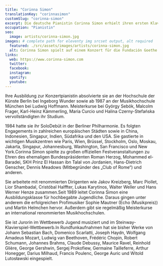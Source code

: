```yaml
---
title: "Corinna Simon"
translationKey: "corinnasimon"
customSlug: "corinna-simon"
excerpt: Die deutsche Pianistin Corinna Simon erhielt ihren ersten Klavierunterricht im Alter von fünf Jahren. Mit zwölf Jahren wurde sie in das Julius-Stern-Institut aufgenommen.
occupation: "Pianistin"
seo:
  image: artists/corinna-simon.jpg
images: # complete path for eleventy img srcset output, alt required
  featured: ./src/assets/images/artists/corinna-simon.jpg
  alt: Corinna Simon spielt auf einem Konzert für die Fundación Goethe
links:
  web: https://www.corinna-simon.com
  twitter:
  facebook:
  instagram:
  spotify:
  youtube:
---
```


Ihre Ausbildung zur Konzertpianistin absolvierte sie an der Hochschule der Künste Berlin bei Ingeborg Wunder sowie ab 1987 an der Musikhochschule München bei Ludwig Hoffmann. Meisterkurse bei György Sebök, Malcolm Frager, Karl-Heinz Kämmerling, Maria Curcio und Halina Czerny-Stefańska vervollständigten ihr Studium.

1984 hatte sie ihr SoloDebüt in der Berliner Philharmonie. Es folgten Engagements in zahlreichen europäischen Städten sowie in China, Indonesien, Singapur, Indien, Südafrika und den USA. Sie gastierte in wichtigen Musikzentren wie Paris, Wien, Brüssel, Stockholm, Oslo, Moskau, Jakarta, Singapur, Johannesburg, Washington, San Francisco und New York.Corinna Simon spielte zu großen offiziellen Festveranstaltungen zu Ehren des ehemaligen Bundespräsidenten Roman Herzog, Mohammed el-Baradei, SKH Prinz El Hassan ibn Talal von Jordanien, Hans-Dietrich Genscher, Dennis Meadows (Mitbegründer des „Club of Rome“) und anderen.

Sie arbeitete mit renommierten Dirigenten wie Jakov Kreizberg, Marc Piollet, Lior Shambadal, Cristóbal Halffter, Lukas Karytinos, Walter Weller und Hans Werner Henze zusammen.Seit 1989 leitet Corinna Simon eine Ausbildungsklasse für hochbegabte Jugendliche. Daraus gingen unter anderem die erfolgreichen Profimusiker Sophie Mautner (Echo (Musikpreis)) und Martin Helmchen hervor. Außerdem gibt sie regelmäßig Meisterkurse an international renommierten Musikhochschulen.

Sie ist Jurorin im Wettbewerb Jugend musiziert und im Steinway-Klavierspiel-Wettbewerb.In Rundfunkaufnahmen hat sie bisher Werke von Johann Sebastian Bach, Domenico Scarlatti, Joseph Haydn, Wolfgang Amadeus Mozart, Ludwig van Beethoven, Frédéric Chopin, Robert Schumann, Johannes Brahms, Claude Debussy, Maurice Ravel, Reinhold Glière, George Gershwin, Sergej Prokofiew, Germaine Tailleferre, Arthur Honegger, Darius Milhaud, Francis Poulenc, George Auric und Witold Lutosławski eingespielt.
